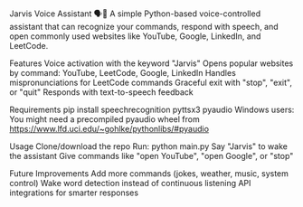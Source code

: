 Jarvis Voice Assistant 🗣️🤖
A simple Python-based voice-controlled assistant that can recognize your commands, respond with speech, and open commonly used websites like YouTube, Google, LinkedIn, and LeetCode.

Features
Voice activation with the keyword "Jarvis"
Opens popular websites by command: YouTube, LeetCode, Google, LinkedIn
Handles mispronunciations for LeetCode commands
Graceful exit with "stop", "exit", or "quit"
Responds with text-to-speech feedback

Requirements
pip install speechrecognition pyttsx3 pyaudio
Windows users: You might need a precompiled pyaudio wheel from https://www.lfd.uci.edu/~gohlke/pythonlibs/#pyaudio

Usage
Clone/download the repo
Run: python main.py
Say "Jarvis" to wake the assistant
Give commands like "open YouTube", "open Google", or "stop"

Future Improvements
Add more commands (jokes, weather, music, system control)
Wake word detection instead of continuous listening
API integrations for smarter responses
